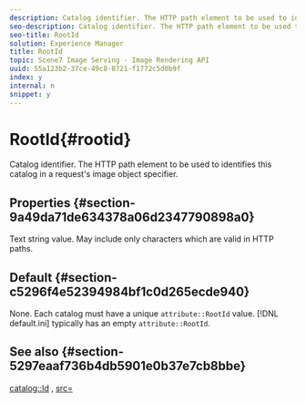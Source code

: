 ```yaml
---
description: Catalog identifier. The HTTP path element to be used to identifies this catalog in a request's image object specifier.
seo-description: Catalog identifier. The HTTP path element to be used to identifies this catalog in a request's image object specifier.
seo-title: RootId
solution: Experience Manager
title: RootId
topic: Scene7 Image Serving - Image Rendering API
uuid: 55a123b2-37ce-49c8-8721-f1772c5d0b9f
index: y
internal: n
snippet: y
---
```


# RootId{#rootid}

Catalog identifier. The HTTP path element to be used to identifies this catalog in a request's image object specifier.

## Properties {#section-9a49da71de634378a06d2347790898a0}

Text string value. May include only characters which are valid in HTTP paths.

## Default {#section-c5296f4e52394984bf1c0d265ecde940}

None. Each catalog must have a unique `attribute::RootId` value. [!DNL default.ini] typically has an empty `attribute::RootId`.

## See also {#section-5297eaaf736b4db5901e0b37e7cb8bbe}

[catalog::Id](r_id_cat.md#reference_C3F3CE9AAAC4451796A846D6722383E5) , [src=](../../../../../is_api/http_ref/image-serving-api-ref/c-http-protocol-reference/c-command-reference/r-src.md#reference-f6506637778c4c69bf106a7924a91ab1) 
